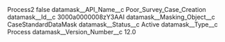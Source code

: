 <?xml version="1.0" encoding="UTF-8"?>
<CustomMetadata xmlns="http://soap.sforce.com/2006/04/metadata" xmlns:xsi="http://www.w3.org/2001/XMLSchema-instance" xmlns:xsd="http://www.w3.org/2001/XMLSchema">
    <label>Process2</label>
    <protected>false</protected>
    <values>
        <field>datamask__API_Name__c</field>
        <value xsi:type="xsd:string">Poor_Survey_Case_Creation</value>
    </values>
    <values>
        <field>datamask__Id__c</field>
        <value xsi:type="xsd:string">3000a0000008zY3AAI</value>
    </values>
    <values>
        <field>datamask__Masking_Object__c</field>
        <value xsi:type="xsd:string">CaseStandardDataMask</value>
    </values>
    <values>
        <field>datamask__Status__c</field>
        <value xsi:type="xsd:string">Active</value>
    </values>
    <values>
        <field>datamask__Type__c</field>
        <value xsi:type="xsd:string">Process</value>
    </values>
    <values>
        <field>datamask__Version_Number__c</field>
        <value xsi:type="xsd:double">12.0</value>
    </values>
</CustomMetadata>
